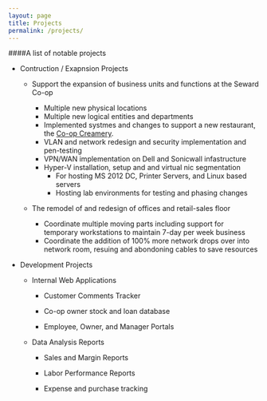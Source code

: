 ```yaml
---
layout: page
title: Projects
permalink: /projects/
---
```


####A list of notable projects 


- Contruction / Exapnsion Projects

    - Support the expansion of business units and functions at the Seward Co-op 
        - Multiple new physical locations
        - Multiple new logical entities and departments
        - Implemented systmes and changes to support a new restaurant, the [Co-op Creamery][cafelink]. 
        - VLAN and network redesign and security implementation and pen-testing
        - VPN/WAN implementation on Dell and Sonicwall infastructure
        - Hyper-V installation, setup and and virtual nic segmentation
            - For hosting MS 2012 DC, Printer Servers, and Linux based servers
            - Hosting lab environments for testing and phasing changes
    
    - The remodel of and redesign of offices and retail-sales floor
        - Coordinate multiple moving parts including support for temporary workstations to maintain 7-day per week business
        - Coordinate the addition of 100% more network drops over into network room, resuing and abondoning cables to save resources
    
- Development Projects

    - Internal Web Applications
    
        - Customer Comments Tracker
        
        - Co-op owner stock and loan database
        
        - Employee, Owner, and Manager Portals
        
        
    - Data Analysis Reports
    
        - Sales and Margin Reports
        
        - Labor Performance Reports
        
        - Expense and purchase tracking
<!--This is the base Jekyll theme. You can find out more info about customizing your Jekyll theme, as well as basic Jekyll usage documentation at [jekyllrb.com](http://jekyllrb.com/)-->

<!--You can find the source code for the Jekyll new theme at: [github.com/jglovier/jekyll-new](https://github.com/jglovier/jekyll-new)-->

<!--You can find the source code for Jekyll at [github.com/jekyll/jekyll](https://github.com/jekyll/jekyll)-->
[sewlink]:      https://seward.coop
[cafelink]:     https://coopcreamery.coop